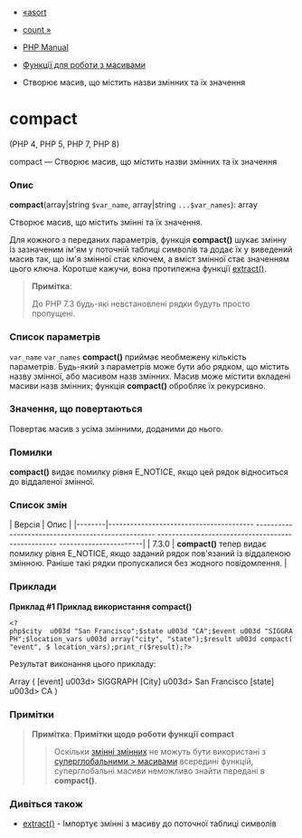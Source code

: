 - [«asort](function.asort.md)
- [count »](function.count.md)

- [PHP Manual](index.md)
- [Функції для роботи з масивами](ref.array.md)
- Створює масив, що містить назви змінних та їх значення

# compact

(PHP 4, PHP 5, PHP 7, PHP 8)

compact — Створює масив, що містить назви змінних та їх значення

### Опис

**compact**(array\|string `$var_name`, array\|string `...$var_names`):
array

Створює масив, що містить змінні та їх значення.

Для кожного з переданих параметрів, функція **compact()** шукає
змінну із зазначеним ім'ям у поточній таблиці символів та додає їх
у виведений масив так, що ім'я змінної стає ключем, а
вміст змінної стає значенням цього ключа. Коротше кажучи,
вона протилежна функції [extract()](function.extract.md).

> **Примітка**:
>
> До PHP 7.3 будь-які невстановлені рядки будуть просто пропущені.

### Список параметрів

`var_name`
`var_names`
**compact()** приймає необмежену кількість параметрів. Будь-який з
параметрів може бути або рядком, що містить назву змінної, або
масивом назв змінних. Масив може містити вкладені масиви
назв змінних; функція **compact()** обробляє їх рекурсивно.

### Значення, що повертаються

Повертає масив з усіма змінними, доданими до нього.

### Помилки

**compact()** видає помилку рівня E_NOTICE, якщо цей рядок
відноситься до віддаленої змінної.

### Список змін

| Версія | Опис |
|--------|---------------------------------------- -------------------------------------------------- -------------------------------------------------- -----------------------|
| 7.3.0 | **compact()** тепер видає помилку рівня E_NOTICE, якщо заданий рядок пов'язаний із віддаленою змінною. Раніше такі рядки пропускалися без жодного повідомлення. |

### Приклади

**Приклад #1 Приклад використання **compact()****

` <?php$city  u003d "San Francisco";$state u003d "CA";$event u003d "SIGGRAPH";$location_vars u003d array("city", "state");$result u003d compact("event", $ location_vars);print_r($result);?> `

Результат виконання цього прикладу:

Array
(
[event] u003d> SIGGRAPH
[City] u003d> San Francisco
[state] u003d> CA
)

### Примітки

> **Примітка**: **Примітки щодо роботи функції compact**
> > Оскільки [змінні змінних](language.variables.variable.md) не
> можуть бути використані з [суперглобальними > масивами](language.variables.superglobals.md) всередині функцій,
> суперглобальні масиви неможливо знайти передані в **compact()**.

### Дивіться також

- [extract()](function.extract.md) - Імпортує змінні з
масиву до поточної таблиці символів
